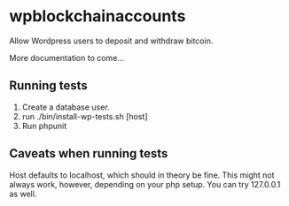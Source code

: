 wpblockchainaccounts
====================

Allow Wordpress users to deposit and withdraw bitcoin.

More documentation to come...

Running tests
-------------

1. Create a database user.
2. run ./bin/install-wp-tests.sh <db-name> <db-user> <db-pass> [host]
3. Run phpunit

Caveats when running tests
--------------------------

Host defaults to localhost, which should in theory be fine. This might not always work, 
however, depending on your php setup. You can try 127.0.0.1 as well.
